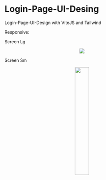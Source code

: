 # Login-Page-UI-Desing
Login-Page-UI-Design with ViteJS and Tailwind

Responsive:

Screen Lg
<p align="center">
<img src="https://github.com/EdgarHdzHdz17/Login-Page-UI-Desing/assets/47467891/73af8182-5c46-464e-8949-0c8416efc343">
</p>

Screen Sm
<p align="center">
<img src="https://github.com/EdgarHdzHdz17/Login-Page-UI-Desing/assets/47467891/766d637a-ca16-4309-8ada-1c6d0ef2f137" width="30%">
</p>
